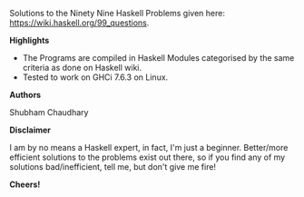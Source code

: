 Solutions to the Ninety Nine Haskell Problems given here:
https://wiki.haskell.org/99_questions.

**Highlights**
* The Programs are compiled in Haskell Modules categorised by the same criteria as done on Haskell wiki.
* Tested to work on GHCi 7.6.3 on Linux.

**Authors**

Shubham Chaudhary

**Disclaimer**

I am by no means a Haskell expert, in fact, I'm just a beginner. Better/more efficient solutions to the problems exist out there, so if you find any of my solutions bad/inefficient, tell me, but don't give me fire!

**Cheers!**
